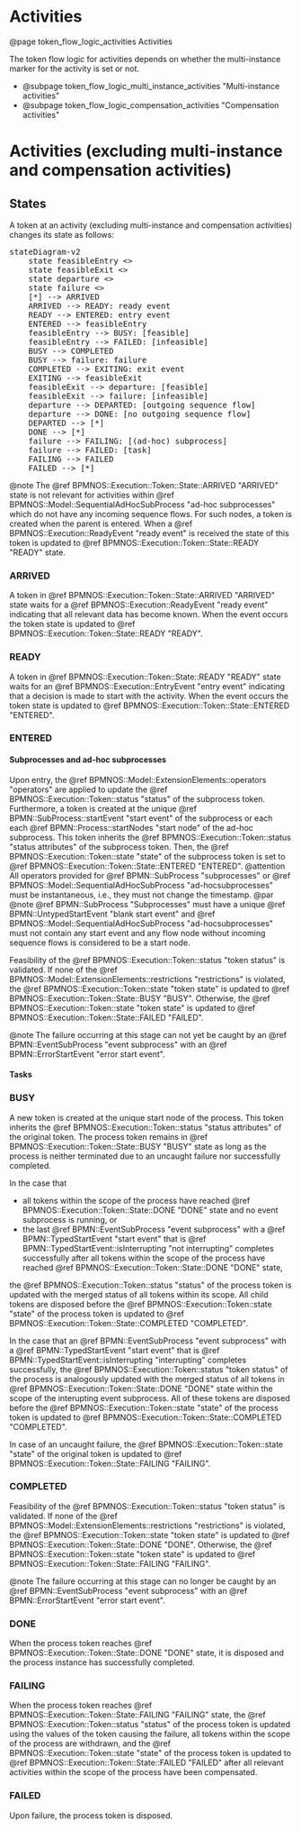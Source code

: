 # Activities
@page token_flow_logic_activities Activities

The token flow logic for activities depends on whether the multi-instance marker for the activity is set or not. 

- @subpage token_flow_logic_multi_instance_activities "Multi-instance activities"
- @subpage token_flow_logic_compensation_activities "Compensation activities"

# Activities (excluding multi-instance and compensation activities)

## States
A token at an activity (excluding multi-instance and compensation activities) changes its state as follows:

<pre class="mermaid">
stateDiagram-v2
    state feasibleEntry <<choice>>
    state feasibleExit <<choice>>
    state departure <<choice>>
    state failure <<choice>>
    [*] --> ARRIVED
    ARRIVED --> READY: ready event
    READY --> ENTERED: entry event
    ENTERED --> feasibleEntry
    feasibleEntry --> BUSY: [feasible]
    feasibleEntry --> FAILED: [infeasible]
    BUSY --> COMPLETED
    BUSY --> failure: failure
    COMPLETED --> EXITING: exit event
    EXITING --> feasibleExit
    feasibleExit --> departure: [feasible]
    feasibleExit --> failure: [infeasible]
    departure --> DEPARTED: [outgoing sequence flow]
    departure --> DONE: [no outgoing sequence flow]
    DEPARTED --> [*]
    DONE --> [*]
    failure --> FAILING: [(ad-hoc) subprocess]
    failure --> FAILED: [task]
    FAILING --> FAILED
    FAILED --> [*]
</pre>

@note The @ref BPMNOS::Execution::Token::State::ARRIVED "ARRIVED" state is not relevant for activities within @ref BPMNOS::Model::SequentialAdHocSubProcess "ad-hoc subprocesses" which do not have any incoming sequence flows. 
For such nodes, a token is created when the parent is entered. When a @ref BPMNOS::Execution::ReadyEvent "ready event" is received the state of this token is updated to @ref BPMNOS::Execution::Token::State::READY "READY" state.

### ARRIVED

A token in  @ref BPMNOS::Execution::Token::State::ARRIVED "ARRIVED" state waits for a @ref BPMNOS::Execution::ReadyEvent "ready event" indicating that all relevant data has become known. When the event occurs the token state is updated to  @ref BPMNOS::Execution::Token::State::READY "READY".


### READY

A token in  @ref BPMNOS::Execution::Token::State::READY "READY" state waits for an @ref BPMNOS::Execution::EntryEvent "entry event" indicating that a decision is made to start with the activity. 
When the event occurs the token state is updated to  @ref BPMNOS::Execution::Token::State::ENTERED "ENTERED".

### ENTERED

#### Subprocesses and ad-hoc subprocesses

Upon entry, the @ref BPMNOS::Model::ExtensionElements::operators "operators" are applied to update the @ref BPMNOS::Execution::Token::status "status" of the subprocess token.
Furthermore, a token is created at the unique @ref BPMN::SubProcess::startEvent "start event" of the subprocess or each each @ref BPMN::Process::startNodes "start node" of the ad-hoc subprocess. 
This token inherits the @ref BPMNOS::Execution::Token::status "status attributes" of the subprocess token.
Then, the @ref BPMNOS::Execution::Token::state "state" of the subprocess token is set to @ref BPMNOS::Execution::Token::State::ENTERED "ENTERED". 
@attention All operators provided for @ref BPMN::SubProcess "subprocesses" or @ref BPMNOS::Model::SequentialAdHocSubProcess "ad-hocsubprocesses" must be instantaneous, i.e., they must not change the timestamp.
@par 
@note @ref BPMN::SubProcess "Subprocesses" must have a unique @ref BPMN::UntypedStartEvent "blank start event" and @ref BPMNOS::Model::SequentialAdHocSubProcess "ad-hocsubprocesses" must not contain any start event and any flow node without incoming sequence flows is considered to be a start node.


Feasibility of the @ref BPMNOS::Execution::Token::status "token status" is validated.
If none of the @ref BPMNOS::Model::ExtensionElements::restrictions "restrictions" is violated, the @ref BPMNOS::Execution::Token::state "token state" is updated to @ref BPMNOS::Execution::Token::State::BUSY "BUSY".
Otherwise, the @ref BPMNOS::Execution::Token::state "token state" is updated to @ref BPMNOS::Execution::Token::State::FAILED "FAILED".

@note The failure occurring at this stage can not yet be caught by an @ref BPMN::EventSubProcess "event subprocess" with an @ref BPMN::ErrorStartEvent "error start event".

#### Tasks

### BUSY
A new token is created at the unique start node of the process.
This token inherits the @ref BPMNOS::Execution::Token::status "status attributes" of the original token.
The process token remains in @ref BPMNOS::Execution::Token::State::BUSY "BUSY" state as long as the process is neither terminated due to an uncaught failure nor successfully completed.

In the case that

- all tokens within the scope of the process have reached @ref BPMNOS::Execution::Token::State::DONE "DONE" state and no event subprocess is running, or
- the last @ref BPMN::EventSubProcess "event subprocess" with a @ref BPMN::TypedStartEvent "start event" that is @ref BPMN::TypedStartEvent::isInterrupting "not interrupting" completes successfully after all tokens within the scope of the process have reached @ref BPMNOS::Execution::Token::State::DONE "DONE" state,

the @ref BPMNOS::Execution::Token::status "status" of the process token is updated with the merged status of all tokens within its scope. All child tokens are disposed before the @ref BPMNOS::Execution::Token::state "state" of the process token is updated to @ref BPMNOS::Execution::Token::State::COMPLETED "COMPLETED".

In the case that an @ref BPMN::EventSubProcess "event subprocess" with a @ref BPMN::TypedStartEvent "start event" that is @ref BPMN::TypedStartEvent::isInterrupting "interrupting" completes successfully, the @ref BPMNOS::Execution::Token::status "token status" of the process is analogously updated with the merged status of all tokens in @ref BPMNOS::Execution::Token::State::DONE "DONE" state within the scope of the interupting event subprocess. All of these tokens are disposed before the @ref BPMNOS::Execution::Token::state "state" of the process token is updated to @ref BPMNOS::Execution::Token::State::COMPLETED "COMPLETED".

In case of an uncaught failure, the @ref BPMNOS::Execution::Token::state "state" of the original token is updated to @ref BPMNOS::Execution::Token::State::FAILING "FAILING".

### COMPLETED
Feasibility of the @ref BPMNOS::Execution::Token::status "token status" is validated.
If none of the @ref BPMNOS::Model::ExtensionElements::restrictions "restrictions" is violated, the @ref BPMNOS::Execution::Token::state "token state" is updated to @ref BPMNOS::Execution::Token::State::DONE "DONE".
Otherwise, the @ref BPMNOS::Execution::Token::state "token state" is updated to @ref BPMNOS::Execution::Token::State::FAILING "FAILING".

@note The failure occurring at this stage can no longer be caught by an @ref BPMN::EventSubProcess "event subprocess" with an @ref BPMN::ErrorStartEvent "error start event".

### DONE

When the process token reaches @ref BPMNOS::Execution::Token::State::DONE "DONE" state, it is disposed and the process instance has successfully completed.

### FAILING

When the process token reaches @ref BPMNOS::Execution::Token::State::FAILING "FAILING" state, 
the @ref BPMNOS::Execution::Token::status "status" of the process token is updated using the values of the token causing the failure,
all tokens within the scope of the process are withdrawn, 
and the @ref BPMNOS::Execution::Token::state "state" of the process token is updated to @ref BPMNOS::Execution::Token::State::FAILED "FAILED" after all relevant activities within the scope of the process have been compensated.

### FAILED

Upon failure, the process token is disposed.


